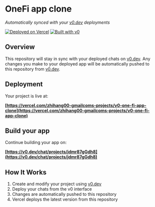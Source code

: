 # OneFi app clone

*Automatically synced with your [v0.dev](https://v0.dev) deployments*

[![Deployed on Vercel](https://img.shields.io/badge/Deployed%20on-Vercel-black?style=for-the-badge&logo=vercel)](https://vercel.com/zhihang00-gmailcoms-projects/v0-one-fi-app-clone)
[![Built with v0](https://img.shields.io/badge/Built%20with-v0.dev-black?style=for-the-badge)](https://v0.dev/chat/projects/jdmr87gGdh8)

## Overview

This repository will stay in sync with your deployed chats on [v0.dev](https://v0.dev).
Any changes you make to your deployed app will be automatically pushed to this repository from [v0.dev](https://v0.dev).

## Deployment

Your project is live at:

**[https://vercel.com/zhihang00-gmailcoms-projects/v0-one-fi-app-clone](https://vercel.com/zhihang00-gmailcoms-projects/v0-one-fi-app-clone)**

## Build your app

Continue building your app on:

**[https://v0.dev/chat/projects/jdmr87gGdh8](https://v0.dev/chat/projects/jdmr87gGdh8)**

## How It Works

1. Create and modify your project using [v0.dev](https://v0.dev)
2. Deploy your chats from the v0 interface
3. Changes are automatically pushed to this repository
4. Vercel deploys the latest version from this repository

